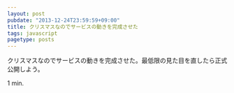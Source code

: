 ```yaml
---
layout: post
pubdate: "2013-12-24T23:59:59+09:00"
title: クリスマスなのでサービスの動きを完成させた
tags: javascript
pagetype: posts
---
```

クリスマスなのでサービスの動きを完成させた。最低限の見た目を直したら正式公開しよう。

1 min.
